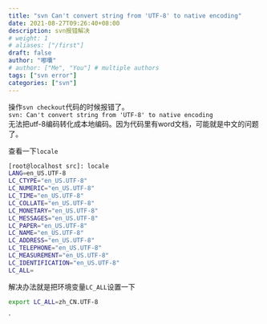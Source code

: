 ```yaml
---
title: "svn Can't convert string from 'UTF-8' to native encoding"
date: 2021-08-27T09:26:40+08:00
description: svn报错解决
# weight: 1
# aliases: ["/first"]
draft: false
author: "嘟囔"
# author: ["Me", "You"] # multiple authors
tags: ["svn error"]
categories: ["svn"]
---
```


操作`svn checkout`代码的时候报错了。  
`svn: Can't convert string from 'UTF-8' to native encoding`  
无法把utf-8编码转化成本地编码。因为代码里有word文档，可能就是中文的问题了。

查看一下`locale`
```sh
[root@localhost src]: locale
LANG=en_US.UTF-8
LC_CTYPE="en_US.UTF-8"
LC_NUMERIC="en_US.UTF-8"
LC_TIME="en_US.UTF-8"
LC_COLLATE="en_US.UTF-8"
LC_MONETARY="en_US.UTF-8"
LC_MESSAGES="en_US.UTF-8"
LC_PAPER="en_US.UTF-8"
LC_NAME="en_US.UTF-8"
LC_ADDRESS="en_US.UTF-8"
LC_TELEPHONE="en_US.UTF-8"
LC_MEASUREMENT="en_US.UTF-8"
LC_IDENTIFICATION="en_US.UTF-8"
LC_ALL=
```

解决办法就是把环境变量`LC_ALL`设置一下
```sh
export LC_ALL=zh_CN.UTF-8
```

`
